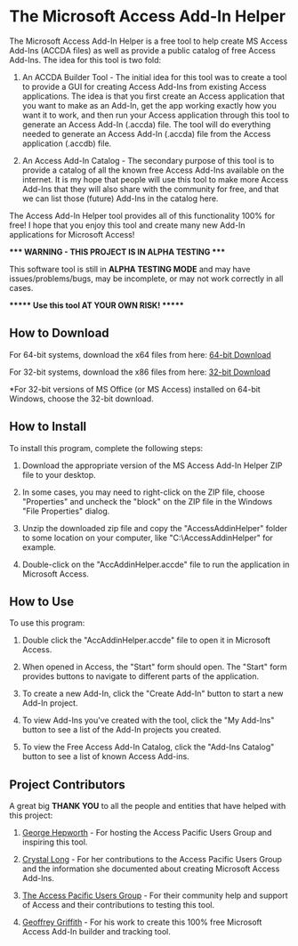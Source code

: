 
# The Microsoft Access Add-In Helper
The Microsoft Access Add-In Helper is a free tool to help create MS Access Add-Ins (ACCDA files) as well as provide a public catalog of free Access Add-Ins.  The idea for this tool is two fold:

1. An ACCDA Builder Tool - The initial idea for this tool was to create a tool to provide a GUI for creating Access Add-Ins from existing Access applications.  The idea is that you first create an Access application that you want to make as an Add-In, get the app working exactly how you want it to work, and then run your Access application through this tool to generate an Access Add-In (.accda) file.  The tool will do everything needed to generate an Access Add-In (.accda) file from the Access application (.accdb) file.
 
2. An Access Add-In Catalog - The secondary purpose of this tool is to provide a catalog of all the known free Access Add-Ins available on the internet.  It is my hope that people will use this tool to make more Access Add-Ins that they will also share with the community for free, and that we can list those (future) Add-Ins in the catalog here.

The Access Add-In Helper tool provides all of this functionality 100% for free!  I hope that you enjoy this tool and create many new Add-In applications for Microsoft Access!

__*** WARNING - THIS PROJECT IS IN ALPHA TESTING ***__  

This software tool is still in **ALPHA TESTING MODE** and may have issues/problems/bugs, may be incomplete, or may not work correctly in all cases.  

__***** Use this tool AT YOUR OWN RISK! *****__



## How to Download

For 64-bit systems, download the x64 files from here: [64-bit Download](https://github.com/Access-Abraxas/Access-Add-In-Helper/raw/refs/heads/main/download/AccessAddinHelper_x64.zip)

For 32-bit systems, download the x86 files from here: [32-bit Download](https://github.com/Access-Abraxas/Access-Add-In-Helper/raw/refs/heads/main/download/AccessAddinHelper_x86.zip)

*For 32-bit versions of MS Office (or MS Access) installed on 64-bit Windows, choose the 32-bit download.



## How to Install
To install this program, complete the following steps:

1. Download the appropriate version of the MS Access Add-In Helper ZIP file to your desktop.

2. In some cases, you may need to right-click on the ZIP file, choose "Properties" and uncheck the "block" on the ZIP file in the Windows "File Properties" dialog.

3. Unzip the downloaded zip file and copy the "AccessAddinHelper" folder to some location on your computer, like "C:\AccessAddinHelper\" for example.

4. Double-click on the "AccAddinHelper.accde" file to run the application in Microsoft Access.



## How to Use
To use this program:

1. Double click the "AccAddinHelper.accde" file to open it in Microsoft Access.

2. When opened in Access, the "Start" form should open.  The "Start" form provides buttons to navigate to different parts of the application.

3. To create a new Add-In, click the "Create Add-In" button to start a new Add-In project.

4. To view Add-Ins you've created with the tool, click the "My Add-Ins" button to see a list of the Add-In projects you created.

5. To view the Free Access Add-In Catalog, click the "Add-Ins Catalog" button to see a list of known Access Add-ins. 



## Project Contributors
A great big **THANK YOU** to all the people and entities that have helped with this project:

1. [George Hepworth](https://www.imaginethough.com/) - For hosting the Access Pacific Users Group and inspiring this tool.

2. [Crystal Long](https://www.imaginethough.com/) - For her contributions to the Access Pacific Users Group and the information she documented about creating Microsoft Access Add-Ins.

3. [The Access Pacific Users Group](https://www.imaginethough.com/) - For their community help and support of Access and their contributions to testing this tool.

4. [Geoffrey Griffith](https://www.imaginethough.com/) - For his work to create this 100% free Microsoft Access Add-In builder and tracking tool.

